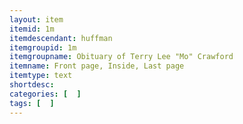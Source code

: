 ```yaml
---
layout: item
itemid: 1m
itemdescendant: huffman
itemgroupid: 1m
itemgroupname: Obituary of Terry Lee "Mo" Crawford
itemname: Front page, Inside, Last page
itemtype: text
shortdesc: 
categories: [  ]
tags: [  ]
---
```







